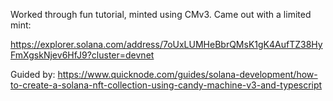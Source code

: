 Worked through fun tutorial, minted using CMv3. Came out with a limited mint:

https://explorer.solana.com/address/7oUxLUMHeBbrQMsK1gK4AufTZ38HyFmXgskNjev6HfJ9?cluster=devnet


Guided by: https://www.quicknode.com/guides/solana-development/how-to-create-a-solana-nft-collection-using-candy-machine-v3-and-typescript
